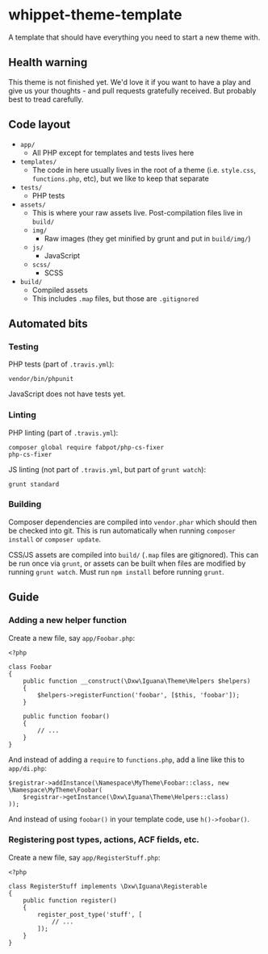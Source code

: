 # whippet-theme-template

A template that should have everything you need to start a new theme with.

## Health warning

This theme is not finished yet. We'd love it if you want to have a play and give us your thoughts - and pull requests gratefully received. But probably best to tread carefully.

## Code layout

- `app/`
    - All PHP except for templates and tests lives here
- `templates/`
    - The code in here usually lives in the root of a theme (i.e. `style.css`, `functions.php`, etc), but we like to keep that separate
- `tests/`
    - PHP tests
- `assets/`
    - This is where your raw assets live. Post-compilation files live in `build/`
    - `img/`
        - Raw images (they get minified by grunt and put in `build/img/`)
    - `js/`
        - JavaScript
    - `scss/`
        - SCSS
- `build/`
    - Compiled assets
    - This includes `.map` files, but those are `.gitignored`

## Automated bits

### Testing

PHP tests (part of `.travis.yml`):

    vendor/bin/phpunit

JavaScript does not have tests yet.

### Linting

PHP linting (part of `.travis.yml`):

    composer global require fabpot/php-cs-fixer
    php-cs-fixer

JS linting (not part of `.travis.yml`, but part of `grunt watch`):

    grunt standard

### Building

Composer dependencies are compiled into `vendor.phar` which should then be checked into git. This is run automatically when running `composer install` or `composer update`.

CSS/JS assets are compiled into `build/` (`.map` files are gitignored). This can be run once via `grunt`, or assets can be built when files are modified by running `grunt watch`. Must run `npm install` before running `grunt`.

## Guide

### Adding a new helper function

Create a new file, say `app/Foobar.php`:

```
<?php

class Foobar
{
    public function __construct(\Dxw\Iguana\Theme\Helpers $helpers)
    {
        $helpers->registerFunction('foobar', [$this, 'foobar']);
    }

    public function foobar()
    {
        // ...
    }
}
```

And instead of adding a `require` to `functions.php`, add a line like this to `app/di.php`:

```
$registrar->addInstance(\Namespace\MyTheme\Foobar::class, new \Namespace\MyTheme\Foobar(
    $registrar->getInstance(\Dxw\Iguana\Theme\Helpers::class)
));
```

And instead of using `foobar()` in your template code, use `h()->foobar()`.

### Registering post types, actions, ACF fields, etc.

Create a new file, say `app/RegisterStuff.php`:

```
<?php

class RegisterStuff implements \Dxw\Iguana\Registerable
{
    public function register()
    {
        register_post_type('stuff', [
            // ...
        ]);
    }
}
```
